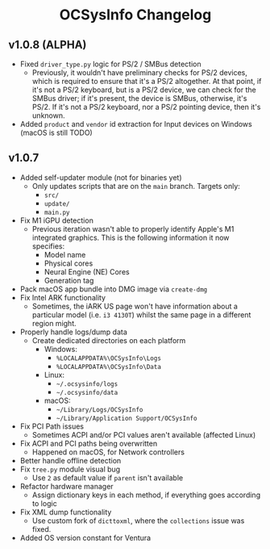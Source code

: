 <div align="center">

# OCSysInfo Changelog

</div>

## v1.0.8 (ALPHA)

* Fixed `driver_type.py` logic for PS/2 / SMBus detection
    - Previously, it wouldn't have preliminary checks for PS/2 devices, which is required to ensure that it's a PS/2 altogether.
      At that point, if it's not a PS/2 keyboard, but is a PS/2 device, we can check for the SMBus driver; if it's present, the device
      is SMBus, otherwise, it's PS/2. If it's not a PS/2 keyboard, nor a PS/2 pointing device, then it's unknown.
* Added `product` and `vendor` id extraction for Input devices on Windows (macOS is still TODO)


## v1.0.7

* Added self-updater module (not for binaries yet)
    - Only updates scripts that are on the `main` branch. Targets only:
        - `src/`
        - `update/`
        - `main.py`
* Fix M1 iGPU detection
    - Previous iteration wasn't able to properly identify Apple's M1 integrated graphics. This is the following information it now specifies:
        - Model name
        - Physical cores
        - Neural Engine (NE) Cores
        - Generation tag
* Pack macOS app bundle into DMG image via `create-dmg`
* Fix Intel ARK functionality
    - Sometimes, the iARK US page won't have information about a particular model (i.e. `i3 4130T`) whilst the same page in a different region might.
* Properly handle logs/dump data
    - Create dedicated directories on each platform
        - Windows: 
            - `%LOCALAPPDATA%\OCSysInfo\Logs`
            - `%LOCALAPPDATA%\OCSysInfo\Data`
        - Linux:
            - `~/.ocsysinfo/logs`
            - `~/.ocsysinfo/data`
        - macOS:
            - `~/Library/Logs/OCSysInfo`
            - `~/Library/Application Support/OCSysInfo`
* Fix PCI Path issues
    - Sometimes ACPI and/or PCI values aren't available (affected Linux)
* Fix ACPI and PCI paths being overwritten
    - Happened on macOS, for Network controllers
* Better handle offline detection
* Fix `tree.py` module visual bug
    - Use `2` as default value if `parent` isn't available
* Refactor hardware manager
    - Assign dictionary keys in each method, if everything goes according to logic
* Fix XML dump functionality
    - Use custom fork of `dicttoxml`, where the `collections` issue was fixed.
* Added OS version constant for Ventura
